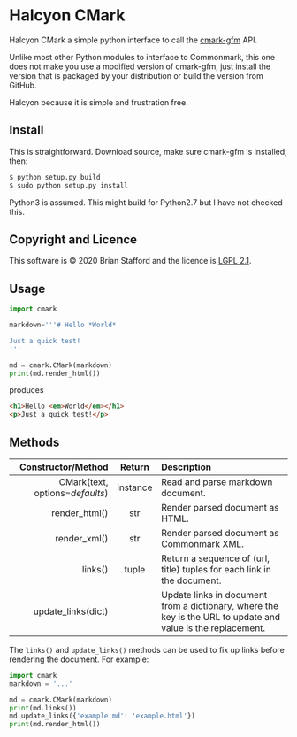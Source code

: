 # Halcyon CMark

Halcyon CMark a simple python interface to call the
[cmark-gfm](https://github.com/github/cmark-gfm) API.

Unlike most other Python modules to interface to Commonmark, this one does not
make you use a modified version of cmark-gfm, just install the version that is
packaged by your distribution or build the version from GitHub.

Halcyon because it is simple and frustration free.

## Install

This is straightforward. Download source, make sure cmark-gfm is installed,
then:

```sh
$ python setup.py build
$ sudo python setup.py install
```

Python3 is assumed.  This might build for Python2.7 but I have not checked this.

## Copyright and Licence

This software is © 2020 Brian Stafford and the licence is
[LGPL 2.1](https://www.gnu.org/licenses/old-licenses/lgpl-2.1.en.html).

## Usage

```python
import cmark

markdown='''# Hello *World*

Just a quick test!
'''

md = cmark.CMark(markdown)
print(md.render_html())
```

produces 

```html
<h1>Hello <em>World</em></h1>
<p>Just a quick test!</p>
```

## Methods

Constructor/Method | Return | Description
---:|:---:|:---
CMark(text, options=_defaults_) | instance | Read and parse markdown document.
render_html() | str | Render parsed document as HTML.
render_xml() | str | Render parsed document as Commonmark XML.
links() | tuple | Return a sequence of (url, title) tuples for each link in the document.
update_links(dict) | | Update links in document from a dictionary, where the key is the URL to update and value is the replacement.

The `links()` and `update_links()` methods can be used to fix up links
before rendering the document. For example:

```python
import cmark
markdown = '...'

md = cmark.CMark(markdown)
print(md.links())
md.update_links({'example.md': 'example.html'})
print(md.render_html())
```
